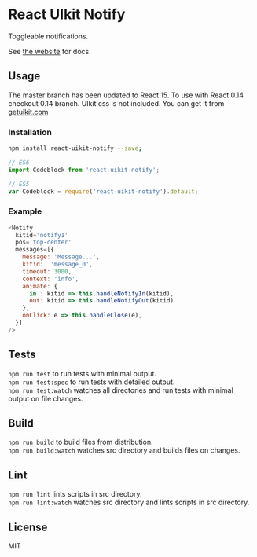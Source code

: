 # React UIkit Notify

Toggleable notifications.

See [the website](http://otissv.github.io/react-uikit-components) for docs.

## Usage

The master branch has been updated to React 15. To use with React 0.14 checkout 0.14 branch.
UIkit css is not included. You can get it from [getuikit.com](http://getuikit.com/)

### Installation

```bash
npm install react-uikit-notify --save;
```
```js
// ES6
import Codeblock from 'react-uikit-notify';

// ES5
var Codeblock = require('react-uikit-notify').default;
```

### Example

```js
<Notify
  kitid='notify1'
  pos='top-center'
  messages=[{
    message: 'Message...',
    kitid:  'message_0',
    timeout: 3000,
    context: 'info',
    animate: {
      in : kitid => this.handleNotifyIn(kitid),
      out: kitid => this.handleNotifyOut(kitid)
    },
    onClick: e => this.handleClose(e),
  }]
/>
```

## Tests

`npm run test` to run tests with minimal output.  
`npm run test:spec` to run tests with detailed output.  
`npm run test:watch` watches all directories and run tests with minimal output on file changes.

## Build
`npm run build` to build files from distribution.  
`npm run build:watch` watches src directory and builds files on changes.

## Lint
`npm run lint` lints scripts in src directory.  
`npm run lint:watch` watches src directory and lints scripts in src directory.

## License
MIT

